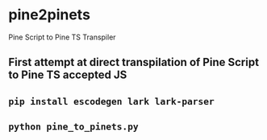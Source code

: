 # pine2pinets
Pine Script to Pine TS Transpiler

## First attempt at direct transpilation of Pine Script to Pine TS accepted JS
## `pip install escodegen lark lark-parser`
##  `python pine_to_pinets.py`